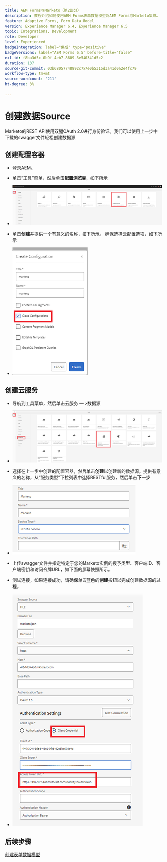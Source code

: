 ```yaml
---
title: AEM Forms与Marketo（第2部分）
description: 教程介绍如何使用AEM Forms表单数据模型将AEM Forms与Marketo集成。
feature: Adaptive Forms, Form Data Model
version: Experience Manager 6.4, Experience Manager 6.5
topic: Integrations, Development
role: Developer
level: Experienced
badgeIntegration: label="集成" type="positive"
badgeVersions: label="AEM Forms 6.5" before-title="false"
exl-id: f8ba3d5c-0b9f-4eb7-8609-3e540341d5c2
duration: 137
source-git-commit: 03b68057748892c757e0b5315d3a41d0a2e4fc79
workflow-type: tm+mt
source-wordcount: '211'
ht-degree: 3%

---
```


# 创建数据Source

Marketo的REST API使用双腿OAuth 2.0进行身份验证。我们可以使用上一步中下载的swagger文件轻松创建数据源

## 创建配置容器

* 登录AEM。
* 单击“工具”菜单，然后单击&#x200B;**配置浏览器**，如下所示

* ![工具菜单](assets/datasource3.png)

* 单击&#x200B;**创建**&#x200B;并提供一个有意义的名称，如下所示。 确保选择云配置选项，如下所示

* ![配置容器](assets/datasource4.png)

## 创建云服务

* 导航到工具菜单，然后单击云服务 — >数据源

* ![云服务](assets/datasource5.png)

* 选择在上一步中创建的配置容器，然后单击&#x200B;**创建**&#x200B;以创建新的数据源。提供有意义的名称，从“服务类型”下拉列表中选择RESTful服务，然后单击&#x200B;**下一步**
* ![新数据源](assets/datasource6.png)

* 上传swagger文件并指定特定于您的Marketo实例的授予类型、客户端ID、客户端密钥和访问令牌URL，如下面的屏幕快照所示。

* 测试连接，如果连接成功，请确保单击蓝色的&#x200B;**创建**&#x200B;按钮以完成创建数据源的过程。

* ![数据源配置](assets/datasource1.png)


## 后续步骤

[创建表单数据模型](./part3.md)
